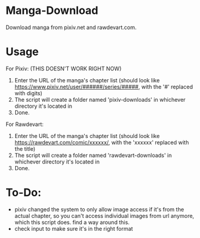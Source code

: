 # Manga-Download
Download manga from pixiv.net and rawdevart.com.

# Usage
For Pixiv:
(THIS DOESN'T WORK RIGHT NOW)
1. Enter the URL of the manga's chapter list (should look like https://www.pixiv.net/user/######/series/#####, with the '#' replaced with digits)
2. The script will create a folder named 'pixiv-downloads' in whichever directory it's located in
3. Done.

For Rawdevart:
1. Enter the URL of the manga's chapter list (should look like https://rawdevart.com/comic/xxxxxx/, with the 'xxxxxx' replaced with the title)
2. The script will create a folder named 'rawdevart-downloads' in whichever directory it's located in
3. Done.

# To-Do:
- pixiv changed the system to only allow image access if it's from the actual chapter, so you can't access individual images from url anymore, which this script does. find a way around this.
- check input to make sure it's in the right format
